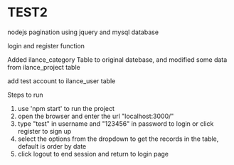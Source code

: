 # TEST2
nodejs pagination using jquery and mysql database

login and register function 

Added ilance_category Table to original datebase, 
and modified some data from ilance_project table

add test account to ilance_user table

Steps to run

1) use 'npm start' to run the project
2) open the browser and enter the url "localhost:3000/"
3) type "test" in username and "123456" in password to login or click register to sign up
4) select the options from the dropdown to get the records in the table, default is order by date
5) click logout to end session and return to login page
